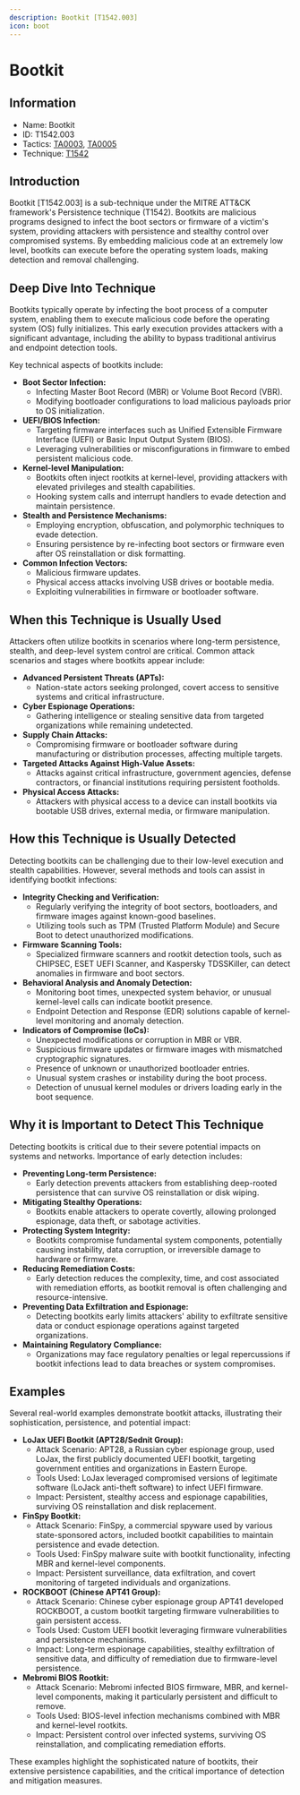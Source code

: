 ```yaml
---
description: Bootkit [T1542.003]
icon: boot
---
```


# Bootkit

## Information

* Name: Bootkit
* ID: T1542.003
* Tactics: [TA0003](../), [TA0005](../../ta0005/)
* Technique: [T1542](./)

## Introduction

Bootkit \[T1542.003] is a sub-technique under the MITRE ATT\&CK framework's Persistence technique (T1542). Bootkits are malicious programs designed to infect the boot sectors or firmware of a victim's system, providing attackers with persistence and stealthy control over compromised systems. By embedding malicious code at an extremely low level, bootkits can execute before the operating system loads, making detection and removal challenging.

## Deep Dive Into Technique

Bootkits typically operate by infecting the boot process of a computer system, enabling them to execute malicious code before the operating system (OS) fully initializes. This early execution provides attackers with a significant advantage, including the ability to bypass traditional antivirus and endpoint detection tools.

Key technical aspects of bootkits include:

* **Boot Sector Infection:**
  * Infecting Master Boot Record (MBR) or Volume Boot Record (VBR).
  * Modifying bootloader configurations to load malicious payloads prior to OS initialization.
* **UEFI/BIOS Infection:**
  * Targeting firmware interfaces such as Unified Extensible Firmware Interface (UEFI) or Basic Input Output System (BIOS).
  * Leveraging vulnerabilities or misconfigurations in firmware to embed persistent malicious code.
* **Kernel-level Manipulation:**
  * Bootkits often inject rootkits at kernel-level, providing attackers with elevated privileges and stealth capabilities.
  * Hooking system calls and interrupt handlers to evade detection and maintain persistence.
* **Stealth and Persistence Mechanisms:**
  * Employing encryption, obfuscation, and polymorphic techniques to evade detection.
  * Ensuring persistence by re-infecting boot sectors or firmware even after OS reinstallation or disk formatting.
* **Common Infection Vectors:**
  * Malicious firmware updates.
  * Physical access attacks involving USB drives or bootable media.
  * Exploiting vulnerabilities in firmware or bootloader software.

## When this Technique is Usually Used

Attackers often utilize bootkits in scenarios where long-term persistence, stealth, and deep-level system control are critical. Common attack scenarios and stages where bootkits appear include:

* **Advanced Persistent Threats (APTs):**
  * Nation-state actors seeking prolonged, covert access to sensitive systems and critical infrastructure.
* **Cyber Espionage Operations:**
  * Gathering intelligence or stealing sensitive data from targeted organizations while remaining undetected.
* **Supply Chain Attacks:**
  * Compromising firmware or bootloader software during manufacturing or distribution processes, affecting multiple targets.
* **Targeted Attacks Against High-Value Assets:**
  * Attacks against critical infrastructure, government agencies, defense contractors, or financial institutions requiring persistent footholds.
* **Physical Access Attacks:**
  * Attackers with physical access to a device can install bootkits via bootable USB drives, external media, or firmware manipulation.

## How this Technique is Usually Detected

Detecting bootkits can be challenging due to their low-level execution and stealth capabilities. However, several methods and tools can assist in identifying bootkit infections:

* **Integrity Checking and Verification:**
  * Regularly verifying the integrity of boot sectors, bootloaders, and firmware images against known-good baselines.
  * Utilizing tools such as TPM (Trusted Platform Module) and Secure Boot to detect unauthorized modifications.
* **Firmware Scanning Tools:**
  * Specialized firmware scanners and rootkit detection tools, such as CHIPSEC, ESET UEFI Scanner, and Kaspersky TDSSKiller, can detect anomalies in firmware and boot sectors.
* **Behavioral Analysis and Anomaly Detection:**
  * Monitoring boot times, unexpected system behavior, or unusual kernel-level calls can indicate bootkit presence.
  * Endpoint Detection and Response (EDR) solutions capable of kernel-level monitoring and anomaly detection.
* **Indicators of Compromise (IoCs):**
  * Unexpected modifications or corruption in MBR or VBR.
  * Suspicious firmware updates or firmware images with mismatched cryptographic signatures.
  * Presence of unknown or unauthorized bootloader entries.
  * Unusual system crashes or instability during the boot process.
  * Detection of unusual kernel modules or drivers loading early in the boot sequence.

## Why it is Important to Detect This Technique

Detecting bootkits is critical due to their severe potential impacts on systems and networks. Importance of early detection includes:

* **Preventing Long-term Persistence:**
  * Early detection prevents attackers from establishing deep-rooted persistence that can survive OS reinstallation or disk wiping.
* **Mitigating Stealthy Operations:**
  * Bootkits enable attackers to operate covertly, allowing prolonged espionage, data theft, or sabotage activities.
* **Protecting System Integrity:**
  * Bootkits compromise fundamental system components, potentially causing instability, data corruption, or irreversible damage to hardware or firmware.
* **Reducing Remediation Costs:**
  * Early detection reduces the complexity, time, and cost associated with remediation efforts, as bootkit removal is often challenging and resource-intensive.
* **Preventing Data Exfiltration and Espionage:**
  * Detecting bootkits early limits attackers' ability to exfiltrate sensitive data or conduct espionage operations against targeted organizations.
* **Maintaining Regulatory Compliance:**
  * Organizations may face regulatory penalties or legal repercussions if bootkit infections lead to data breaches or system compromises.

## Examples

Several real-world examples demonstrate bootkit attacks, illustrating their sophistication, persistence, and potential impact:

* **LoJax UEFI Bootkit (APT28/Sednit Group):**
  * Attack Scenario: APT28, a Russian cyber espionage group, used LoJax, the first publicly documented UEFI bootkit, targeting government entities and organizations in Eastern Europe.
  * Tools Used: LoJax leveraged compromised versions of legitimate software (LoJack anti-theft software) to infect UEFI firmware.
  * Impact: Persistent, stealthy access and espionage capabilities, surviving OS reinstallation and disk replacement.
* **FinSpy Bootkit:**
  * Attack Scenario: FinSpy, a commercial spyware used by various state-sponsored actors, included bootkit capabilities to maintain persistence and evade detection.
  * Tools Used: FinSpy malware suite with bootkit functionality, infecting MBR and kernel-level components.
  * Impact: Persistent surveillance, data exfiltration, and covert monitoring of targeted individuals and organizations.
* **ROCKBOOT (Chinese APT41 Group):**
  * Attack Scenario: Chinese cyber espionage group APT41 developed ROCKBOOT, a custom bootkit targeting firmware vulnerabilities to gain persistent access.
  * Tools Used: Custom UEFI bootkit leveraging firmware vulnerabilities and persistence mechanisms.
  * Impact: Long-term espionage capabilities, stealthy exfiltration of sensitive data, and difficulty of remediation due to firmware-level persistence.
* **Mebromi BIOS Rootkit:**
  * Attack Scenario: Mebromi infected BIOS firmware, MBR, and kernel-level components, making it particularly persistent and difficult to remove.
  * Tools Used: BIOS-level infection mechanisms combined with MBR and kernel-level rootkits.
  * Impact: Persistent control over infected systems, surviving OS reinstallation, and complicating remediation efforts.

These examples highlight the sophisticated nature of bootkits, their extensive persistence capabilities, and the critical importance of detection and mitigation measures.
